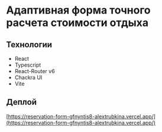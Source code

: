 # Адаптивная форма точного расчета стоимости отдыха

## Технологии

- React
- Typescript
- React-Router v6
- Chackra UI
- Vite

## Деплой 

[https://reservation-form-gfnyntis8-alextrubkina.vercel.app/](https://reservation-form-gfnyntis8-alextrubkina.vercel.app/)

